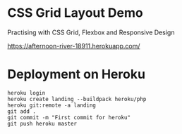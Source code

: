 # CSS Grid Layout Demo
Practising with CSS Grid, Flexbox and Responsive Design

https://afternoon-river-18911.herokuapp.com/

# Deployment on Heroku
```
heroku login
heroku create landing --buildpack heroku/php
heroku git:remote -a landing
git add .
git commit -m "First commit for heroku"
git push heroku master
```